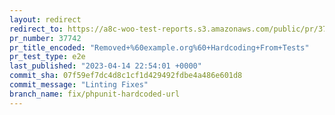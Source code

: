 ```yaml
---
layout: redirect
redirect_to: https://a8c-woo-test-reports.s3.amazonaws.com/public/pr/37742/e2e/index.html
pr_number: 37742
pr_title_encoded: "Removed+%60example.org%60+Hardcoding+From+Tests"
pr_test_type: e2e
last_published: "2023-04-14 22:54:01 +0000"
commit_sha: 07f59ef7dc4d8c1cf1d429492fdbe4a486e601d8
commit_message: "Linting Fixes"
branch_name: fix/phpunit-hardcoded-url
---
```

